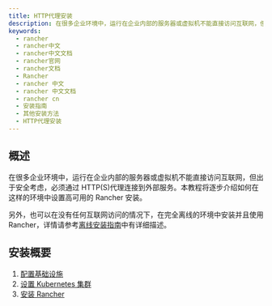 ```yaml
---
title: HTTP代理安装
description: 在很多企业环境中，运行在企业内部的服务器或虚拟机不能直接访问互联网，但出于安全考虑，必须通过 HTTP(S)代理连接到外部服务。本教程将逐步介绍如何在这样的环境中设置高可用的 Rancher 安装。
keywords:
  - rancher
  - rancher中文
  - rancher中文文档
  - rancher官网
  - rancher文档
  - Rancher
  - rancher 中文
  - rancher 中文文档
  - rancher cn
  - 安装指南
  - 其他安装方法
  - HTTP代理安装
---
```


## 概述

在很多企业环境中，运行在企业内部的服务器或虚拟机不能直接访问互联网，但出于安全考虑，必须通过 HTTP(S)代理连接到外部服务。本教程将逐步介绍如何在这样的环境中设置高可用的 Rancher 安装。

另外，也可以在没有任何互联网访问的情况下，在完全离线的环境中安装并且使用 Rancher，详情请参考[离线安装指南](/docs/rancher2.5/installation/other-installation-methods/air-gap/_index)中有详细描述。

## 安装概要

1. [配置基础设施](/docs/rancher2.5/installation/other-installation-methods/behind-proxy/prepare-nodes/_index)
2. [设置 Kubernetes 集群](/docs/rancher2.5/installation/other-installation-methods/behind-proxy/launch-kubernetes/_index)
3. [安装 Rancher](/docs/rancher2.5/installation/other-installation-methods/behind-proxy/install-rancher/_index)